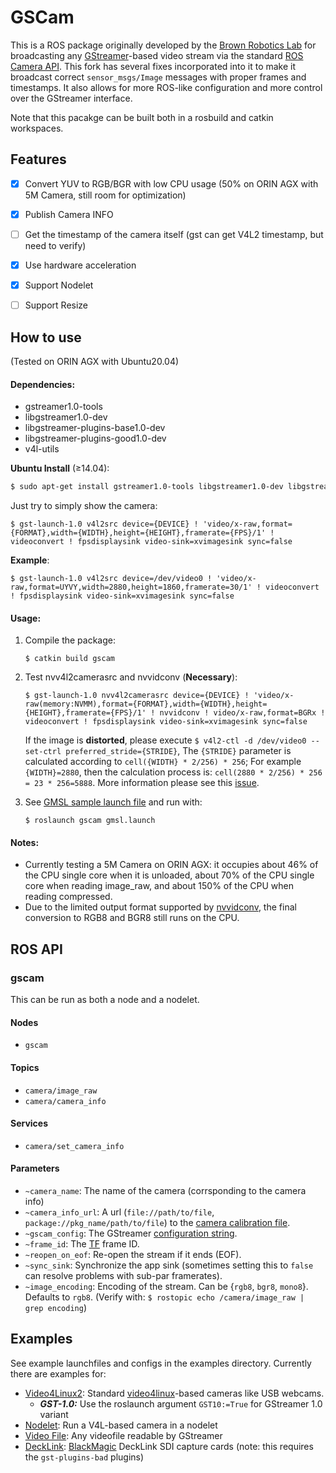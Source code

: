 GSCam
===========================================================================================================================

This is a ROS package originally developed by the [Brown Robotics
Lab](http://robotics.cs.brown.edu/) for broadcasting any
[GStreamer](http://gstreamer.freedesktop.org/)-based video stream via the
standard [ROS Camera API](http://ros.org/wiki/camera_drivers). This fork has
several fixes incorporated into it to make it broadcast correct
`sensor_msgs/Image` messages with proper frames and timestamps. It also allows
for more ROS-like configuration and more control over the GStreamer interface.

Note that this pacakge can be built both in a rosbuild and catkin workspaces.



## Features

- [x] Convert YUV to RGB/BGR with low CPU usage (50% on ORIN AGX with 5M Camera, still room for optimization)
- [x] Publish Camera INFO
- [ ] Get the timestamp of the camera itself (gst can get V4L2 timestamp, but need to verify)
- [x] Use hardware acceleration
- [x] Support Nodelet
- [ ] Support Resize



How to use
-------------------------

(Tested on ORIN AGX with Ubuntu20.04)

#### Dependencies:

* gstreamer1.0-tools 
* libgstreamer1.0-dev 
* libgstreamer-plugins-base1.0-dev 
* libgstreamer-plugins-good1.0-dev
* v4l-utils

**Ubuntu Install** (≥14.04):

```sh
$ sudo apt-get install gstreamer1.0-tools libgstreamer1.0-dev libgstreamer-plugins-base1.0-dev libgstreamer-plugins-good1.0-dev v4l-utils
```

Just try to simply show the camera:

```shell
$ gst-launch-1.0 v4l2src device={DEVICE} ! 'video/x-raw,format={FORMAT},width={WIDTH},height={HEIGHT},framerate={FPS}/1' ! videoconvert ! fpsdisplaysink video-sink=xvimagesink sync=false
```

**Example**:

```shell
$ gst-launch-1.0 v4l2src device=/dev/video0 ! 'video/x-raw,format=UYVY,width=2880,height=1860,framerate=30/1' ! videoconvert ! fpsdisplaysink video-sink=xvimagesink sync=false
```



#### Usage:

1. Compile the package:

   ```shell
   $ catkin build gscam
   ```

2. Test nvv4l2camerasrc and nvvidconv (**Necessary**):

   ```shell
   $ gst-launch-1.0 nvv4l2camerasrc device={DEVICE} ! 'video/x-raw(memory:NVMM),format={FORMAT},width={WIDTH},height={HEIGHT},framerate={FPS}/1' ! nvvidconv ! video/x-raw,format=BGRx ! videoconvert ! fpsdisplaysink video-sink=xvimagesink sync=false
   ```

   If the image is **distorted**, please execute `$ v4l2-ctl -d /dev/video0 --set-ctrl preferred_stride={STRIDE}`, The `{STRIDE}` parameter is calculated according to `cell({WIDTH} * 2/256) * 256`; For example `{WIDTH}=2880`, then the calculation process is: `cell(2880 * 2/256) * 256 = 23 * 256=5888`. More information please see this [issue](https://forums.developer.nvidia.com/t/500w-camera-problem-failed-to-get-image/195491/17).

 3. See [GMSL sample launch file](launch/gmsl.launch) and run with:

    ```shell
    $ roslaunch gscam gmsl.launch
    ```



#### Notes:

* Currently testing a 5M Camera on ORIN AGX: it occupies about 46% of the CPU single core when it is unloaded, about 70% of the CPU single core when reading image_raw, and about 150% of the CPU when reading compressed.
* Due to the limited output format supported by [nvvidconv](https://docs.nvidia.com/metropolis/deepstream/dev-guide/text/DS_plugin_gst-nvvideoconvert.html), the final conversion to RGB8 and BGR8 still runs on the CPU.



ROS API
----------------

### gscam

This can be run as both a node and a nodelet.

#### Nodes
* `gscam`

#### Topics
* `camera/image_raw`
* `camera/camera_info`

#### Services
* `camera/set_camera_info`

#### Parameters
* `~camera_name`: The name of the camera (corrsponding to the camera info)
* `~camera_info_url`: A url (`file://path/to/file`, `package://pkg_name/path/to/file`) to the [camera calibration file](http://www.ros.org/wiki/camera_calibration_parsers#File_formats).
* `~gscam_config`: The GStreamer [configuration string](http://wiki.oz9aec.net/index.php?title=Gstreamer_cheat_sheet&oldid=1829).
* `~frame_id`: The [TF](http://www.ros.org/wiki/tf) frame ID.
* `~reopen_on_eof`: Re-open the stream if it ends (EOF).
* `~sync_sink`: Synchronize the app sink (sometimes setting this to `false` can resolve problems with sub-par framerates).
* `~image_encoding`: Encoding of the stream. Can be {`rgb8`, `bgr8`, `mono8`}. Defaults to `rgb8`. (Verify with: `$ rostopic echo /camera/image_raw | grep encoding`)

Examples
--------

See example launchfiles and configs in the examples directory. Currently there
are examples for:

* [Video4Linux2](examples/v4l.launch): Standard
  [video4linux](http://en.wikipedia.org/wiki/Video4Linux)-based cameras like
  USB webcams.
    * ***GST-1.0:*** Use the roslaunch argument `GST10:=True` for GStreamer 1.0 variant
* [Nodelet](examples/gscam_nodelet.launch): Run a V4L-based camera in a nodelet
* [Video File](examples/videofile.launch): Any videofile readable by GStreamer
* [DeckLink](examples/decklink.launch):
  [BlackMagic](http://www.blackmagicdesign.com/products/decklink/models)
  DeckLink SDI capture cards (note: this requires the `gst-plugins-bad` plugins)

